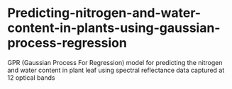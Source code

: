 # Predicting-nitrogen-and-water-content-in-plants-using-gaussian-process-regression
GPR (Gaussian Process For Regression) model for predicting the nitrogen and water content in plant leaf using  spectral reflectance data captured at 12 optical bands
